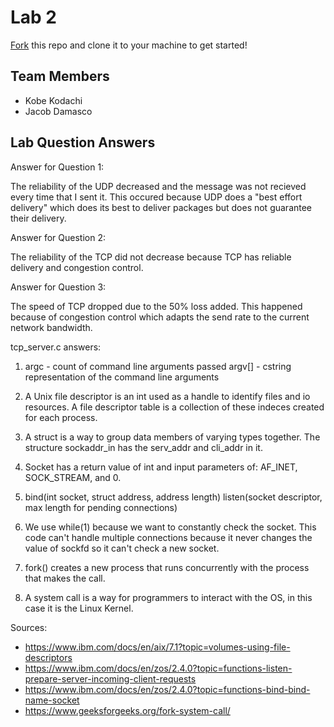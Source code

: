 # Lab 2
[Fork](https://docs.github.com/en/get-started/quickstart/fork-a-repo) this repo and clone it to your machine to get started!

## Team Members
- Kobe Kodachi
- Jacob Damasco

## Lab Question Answers

Answer for Question 1: 

The reliability of the UDP decreased and the message was not recieved every time that I sent it.
This occured because UDP does a "best effort delivery" which does its best to deliver packages but does not guarantee their delivery.

Answer for Question 2:

The reliability of the TCP did not decrease because TCP has reliable delivery and congestion control.

Answer for Question 3:

The speed of TCP dropped due to the 50% loss added.
This happened because of congestion control which adapts the send rate to the current network bandwidth.

tcp_server.c answers:

1. argc - count of command line arguments passed
   argv[] - cstring representation of the command line arguments

2. A Unix file descriptor is an int used as a handle to identify files and io resources. A file descriptor table is a collection of these indeces created for each process.

3. A struct is a way to group data members of varying types together. The structure sockaddr_in has the serv_addr and cli_addr in it.

4. Socket has a return value of int and input parameters of: AF_INET, SOCK_STREAM, and 0.

5. bind(int socket, struct address, address length)
   listen(socket descriptor, max length for pending connections)

6. We use while(1) because we want to constantly check the socket. This code can't handle multiple connections because it never changes the value of sockfd so it can't check a new socket.

7. fork() creates a new process that runs concurrently with the process that makes the call.

8. A system call is a way for programmers to interact with the OS, in this case it is the Linux Kernel.

Sources:
- https://www.ibm.com/docs/en/aix/7.1?topic=volumes-using-file-descriptors
- https://www.ibm.com/docs/en/zos/2.4.0?topic=functions-listen-prepare-server-incoming-client-requests
- https://www.ibm.com/docs/en/zos/2.4.0?topic=functions-bind-bind-name-socket
- https://www.geeksforgeeks.org/fork-system-call/
